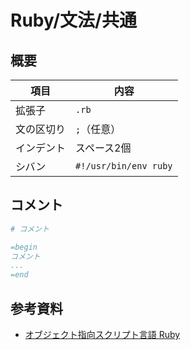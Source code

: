 # Ruby/文法/共通

## 概要

| 項目       | 内容                  |
| ---------- | --------------------- |
| 拡張子     | `.rb`                 |
| 文の区切り | `;`（任意）           |
| インデント | スペース2個           |
| シバン     | `#!/usr/bin/env ruby` |

## コメント

```ruby
# コメント
```

```ruby
=begin
コメント
...
=end
```

## 参考資料

- [オブジェクト指向スクリプト言語 Ruby](https://www.ruby-lang.org/ja/)
